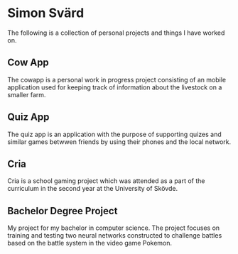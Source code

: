 # Simon Svärd

The following is a collection of personal projects and things I have worked on.

## Cow App

The cowapp is a personal work in progress project consisting of an mobile application used for 
keeping track of information about the livestock on a smaller farm.

## Quiz App

The quiz app is an application with the purpose of supporting quizes and similar games betwwen friends by using their phones and the local network.

## Cria

Cria is a school gaming project which was attended as a part of the curriculum in the second year at the University of Skövde.

## Bachelor Degree Project

My project for my bachelor in computer science. The project focuses on training and testing two neural networks constructed to challenge battles based on the battle system in the video game Pokemon.
